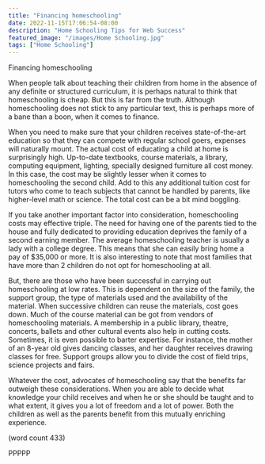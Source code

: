 ```yaml
---
title: "Financing homeschooling"
date: 2022-11-15T17:06:54-08:00
description: "Home Schooling Tips for Web Success"
featured_image: "/images/Home Schooling.jpg"
tags: ["Home Schooling"]
---
```


Financing homeschooling

When people talk about teaching their children from home in the
absence of any definite or structured curriculum, it is perhaps 
natural to think that homeschooling is cheap. But this is far from 
the truth. Although homeschooling does not stick to any particular 
text, this is perhaps more of a bane than a boon, when it comes to 
finance. 

When you need to make sure that your children receives 
state-of-the-art education so that they can compete with regular 
school goers, expenses will naturally mount. The actual cost of 
educating a child at home is surprisingly high. Up-to-date 
textbooks, course materials, a library, computing equipment, 
lighting, specially designed furniture all cost money. In this 
case, the cost may be slightly lesser when it comes to 
homeschooling the second child. Add to this any additional tuition 
cost for tutors who come to teach subjects that cannot be handled 
by parents, like higher-level math or science. The total cost can 
be a bit mind boggling. 

If you take another important factor into consideration, 
homeschooling costs may effective triple. The need for having one 
of the parents tied to the house and fully dedicated to providing 
education deprives the family of a second earning member. The 
average homeschooling teacher is usually a lady with a college 
degree. This means that she can easily bring home a pay of $35,000 
or more. It is also interesting to note that most families that 
have more than 2 children do not opt for homeschooling at all.

But, there are those who have been successful in carrying out 
homeschooling at low rates. This is dependent on the size of the 
family, the support group, the type of materials used and the 
availability of the material. When successive children can reuse 
the materials, cost goes down. Much of the course material can be 
got from vendors of homeschooling materials. A membership in a 
public library, theatre, concerts, ballets and other cultural 
events also help in cutting costs. Sometimes, it is even possible 
to barter expertise. For instance, the mother of an 8-year old 
gives dancing classes, and her daughter receives drawing classes 
for free. Support groups allow you to divide the cost of field 
trips, science projects and fairs. 

Whatever the cost, advocates of homeschooling say that the 
benefits far outweigh these considerations. When you are able to 
decide what knowledge your child receives and when he or she 
should be taught and to what extent, it gives you a lot of freedom 
and a lot of power. Both the children as well as the parents 
benefit from this mutually enriching experience. 

(word count 433)

PPPPP
